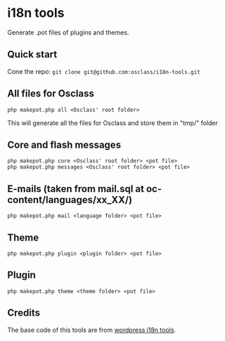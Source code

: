 # i18n tools

Generate .pot files of plugins and themes.

## Quick start

Cone the repo: ``git clone git@github.com:osclass/i18n-tools.git``

## All files for Osclass

```
php makepot.php all <Osclass' root folder>
```

This will generate all the files for Osclass and store them in "tmp/" folder

## Core and flash messages

```
php makepot.php core <Osclass' root folder> <pot file>
php makepot.php messages <Osclass' root folder> <pot file>
```

## E-mails (taken from mail.sql at oc-content/languages/xx_XX/)

```
php makepot.php mail <language folder> <pot file>
```

## Theme

```
php makepot.php plugin <plugin folder> <pot file>
```

## Plugin

```
php makepot.php theme <theme folder> <pot file>
```

## Credits

The base code of this tools are from [wordpress i18n tools](http://svn.automattic.com/wordpress-i18n/tools/trunk/).